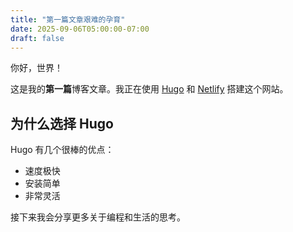 ```yaml
---
title: "第一篇文章艰难的孕育"
date: 2025-09-06T05:00:00-07:00
draft: false
---
```


你好，世界！

这是我的**第一篇**博客文章。我正在使用 [Hugo](https://gohugo.io/) 和 [Netlify](https://www.netlify.com/) 搭建这个网站。

## 为什么选择 Hugo

Hugo 有几个很棒的优点：

- 速度极快
- 安装简单
- 非常灵活

接下来我会分享更多关于编程和生活的思考。
